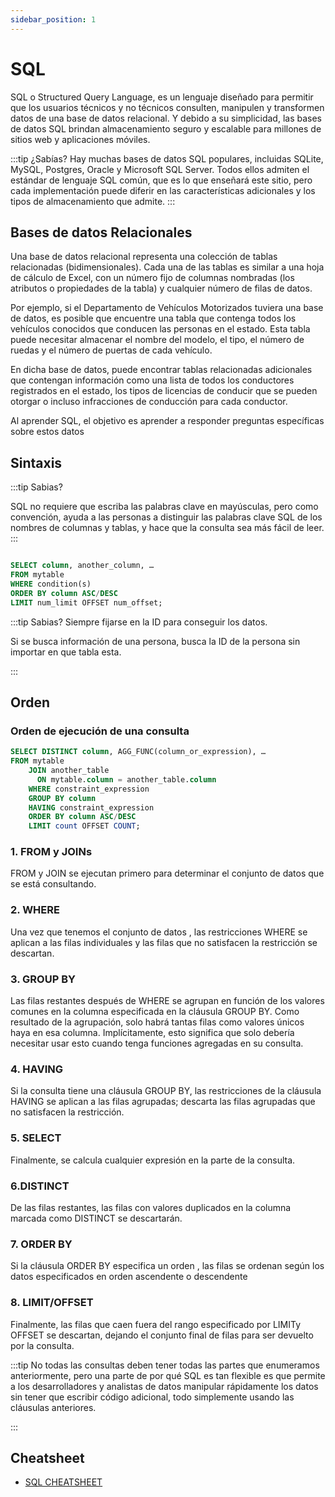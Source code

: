 ```yaml
---
sidebar_position: 1
---
```

# SQL

SQL  o Structured Query Language, es un lenguaje diseñado para permitir que los usuarios técnicos y no técnicos consulten, manipulen y transformen datos de una base de datos relacional. Y debido a su simplicidad, las bases de datos SQL brindan almacenamiento seguro y escalable para millones de sitios web y aplicaciones móviles.

:::tip
¿Sabías?
Hay muchas bases de datos SQL populares, incluidas SQLite, MySQL, Postgres, Oracle y Microsoft SQL Server. Todos ellos admiten el estándar de lenguaje SQL común, que es lo que enseñará este sitio, pero cada implementación puede diferir en las características adicionales y los tipos de almacenamiento que admite.
:::

## Bases de datos Relacionales
Una base de datos relacional representa una colección de tablas relacionadas (bidimensionales). Cada una de las tablas es similar a una hoja de cálculo de Excel, con un número fijo de columnas nombradas (los atributos o propiedades de la tabla) y cualquier número de filas de datos.

Por ejemplo, si el Departamento de Vehículos Motorizados tuviera una base de datos, es posible que encuentre una tabla que contenga todos los vehículos conocidos que conducen las personas en el estado. Esta tabla puede necesitar almacenar el nombre del modelo, el tipo, el número de ruedas y el número de puertas de cada vehículo.

En dicha base de datos, puede encontrar tablas relacionadas adicionales que contengan información como una lista de todos los conductores registrados en el estado, los tipos de licencias de conducir que se pueden otorgar o incluso infracciones de conducción para cada conductor.


 Al aprender SQL, el objetivo es aprender a responder preguntas específicas sobre estos datos

## Sintaxis

:::tip Sabias?

 SQL no requiere que escriba las palabras clave en mayúsculas, pero como convención, ayuda a las personas a distinguir las palabras clave SQL de los nombres de columnas y tablas, y hace que la consulta sea más fácil de leer.
:::

```sql

SELECT column, another_column, …
FROM mytable
WHERE condition(s)
ORDER BY column ASC/DESC
LIMIT num_limit OFFSET num_offset;

```

:::tip Sabias?
Siempre fijarse en la ID para conseguir los datos.

Si se busca información de una persona, busca la ID de la persona sin importar en que tabla esta.


:::

## Orden
### Orden de ejecución de una consulta

```sql
SELECT DISTINCT column, AGG_FUNC(column_or_expression), …
FROM mytable
    JOIN another_table
      ON mytable.column = another_table.column
    WHERE constraint_expression
    GROUP BY column
    HAVING constraint_expression
    ORDER BY column ASC/DESC
    LIMIT count OFFSET COUNT;

```
### 1. FROM y JOINs

 FROM y  JOIN se ejecutan primero para determinar el conjunto de datos que se está consultando. 

### 2. WHERE
Una vez que tenemos el conjunto de datos , las restricciones  WHERE  se aplican a las filas individuales y las filas que no satisfacen la restricción se descartan.

###  3. GROUP BY
Las filas restantes después de WHERE se agrupan en función de los valores comunes en la columna especificada en la cláusula GROUP BY. Como resultado de la agrupación, solo habrá tantas filas como valores únicos haya en esa columna. Implícitamente, esto significa que solo debería necesitar usar esto cuando tenga funciones agregadas en su consulta.

###  4. HAVING
Si la consulta tiene una cláusula GROUP BY, las restricciones de la cláusula HAVING se aplican a las filas agrupadas; descarta las filas agrupadas que no satisfacen la restricción.

###  5. SELECT
Finalmente, se calcula cualquier expresión en la parte de la consulta.

### 6.DISTINCT
De las filas restantes, las filas con valores duplicados en la columna marcada como DISTINCT se descartarán.

###  7. ORDER BY
Si la cláusula ORDER BY especifica un orden , las filas se ordenan según los datos especificados en orden ascendente o descendente

###  8. LIMIT/OFFSET
Finalmente, las filas que caen fuera del rango especificado por LIMITy OFFSET se descartan, dejando el conjunto final de filas para ser devuelto por la consulta.


:::tip 
No todas las consultas deben tener todas las partes que enumeramos anteriormente, pero una parte de por qué SQL es tan flexible es que permite a los desarrolladores y analistas de datos manipular rápidamente los datos sin tener que escribir código adicional, todo simplemente usando las cláusulas anteriores.

:::

## Cheatsheet
- [SQL CHEATSHEET](../../static/img/SQL.jpg)
